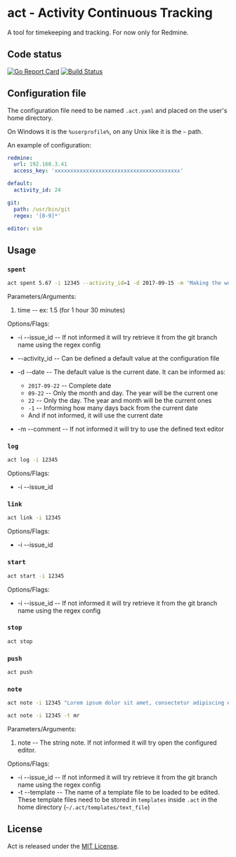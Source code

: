 # act - Activity Continuous Tracking

A tool for timekeeping and tracking. For now only for Redmine.

## Code status

[![Go Report Card](https://goreportcard.com/badge/github.com/gumieri/act)](https://goreportcard.com/report/github.com/gumieri/act) [![Build Status](https://travis-ci.org/gumieri/huexe.svg?branch=master)](https://travis-ci.org/gumieri/huexe)

## Configuration file

The configuration file need to be named `.act.yaml` and placed on the user's home directory.

On Windows it is the `%userprofile%`, on any Unix like it is the `~` path.

An example of configuration:

```yaml
redmine:
  url: 192.168.3.41
  access_key: 'xxxxxxxxxxxxxxxxxxxxxxxxxxxxxxxxxxxxxxxx'

default:
  activity_id: 24

git:
  path: /usr/bin/git
  regex: '[0-9]*'

editor: vim
```

## Usage

### `spent`
```bash
act spent 5.67 -i 12345 --activity_id=1 -d 2017-09-15 -m 'Making the world a better place for humans'
```
Parameters/Arguments:
1. time -- ex: 1.5 (for 1 hour 30 minutes)

Options/Flags:
* -i --issue_id -- If not informed it will try retrieve it from the git branch name using the regex config
* --activity_id -- Can be defined a default value at the configuration file
* -d --date -- The default value is the current date. It can be informed as:
    * `2017-09-22` -- Complete date
    * `09-22` -- Only the month and day. The year will be the current one
    * `22` -- Only the day. The year and month will be the current ones
    * `-1` -- Informing how many days back from the current date
    * And if not informed, it will use the current date

* -m --comment -- If not informed it will try to use the defined text editor

### `log`
```bash
act log -i 12345
```

Options/Flags:
* -i --issue_id

### `link`
```bash
act link -i 12345
```

Options/Flags:
* -i --issue_id

### `start`
```bash
act start -i 12345
```

Options/Flags:
* -i --issue_id -- If not informed it will try retrieve it from the git branch name using the regex config

### `stop`
```bash
act stop
```

### `push`
```bash
act push
```

### `note`
```bash
act note -i 12345 "Lorem ipsum dolor sit amet, consectetur adipiscing elit. Donec varius eu purus in aliquam. Ut pellentesque magna purus, eu imperdiet justo convallis ac."
```

```bash
act note -i 12345 -t mr
```

Parameters/Arguments:
1. note -- The string note. If not informed it will try open the configured editor.

Options/Flags:
* -i --issue_id -- If not informed it will try retrieve it from the git branch name using the regex config
* -t --template -- The name of a template file to be loaded to be edited. These template files need to be stored in `templates` inside `.act` in the home directory (`~/.act/templates/text_file`)

## License

Act is released under the [MIT License](http://www.opensource.org/licenses/MIT).
